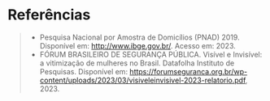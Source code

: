 # Referências

> - Pesquisa Nacional por Amostra de Domicílios (PNAD) 2019. Disponível em: http://www.ibge.gov.br/. Acesso em: 2023.
> - FÓRUM BRASILEIRO DE SEGURANÇA PÚBLICA. Visível e Invisível: a vitimização de mulheres no Brasil. Datafolha Instituto de Pesquisas. Disponível em: https://forumseguranca.org.br/wp-content/uploads/2023/03/visiveleinvisivel-2023-relatorio.pdf, 2023. 
